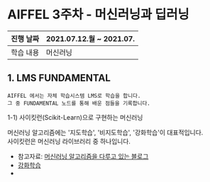 # AIFFEL 3주차 - 머신러닝과 딥러닝

|진행 날짜|2021.07.12.월 ~ 2021.07.|
|---|---|
|학습 내용| 머신러닝 |

## 1. LMS FUNDAMENTAL    
    AIFFEL 에서는 자체 학습시스템 LMS로 학습을 합니다.
    그 중 FUNDAMENTAL 노드를 통해 배운 점들을 기록합니다.

1-1) 사이킷런(Scikit-Learn)으로 구현하는 머신러닝  

머신러닝 알고리즘에는 '지도학습', '비지도학습', '강화학습'이 대표적입니다.<br/>
사이킷런은 머신러닝 라이브러리 중 하나입니다.

* 참고자료: [머신러닝 알고리즘을 다루고 있는 블로그](https://blogs.sas.com/content/saskorea/2017/08/22/%EC%B5%9C%EC%A0%81%EC%9D%98-%EB%A8%B8%EC%8B%A0%EB%9F%AC%EB%8B%9D-%EC%95%8C%EA%B3%A0%EB%A6%AC%EC%A6%98%EC%9D%84-%EA%B3%A0%EB%A5%B4%EA%B8%B0-%EC%9C%84%ED%95%9C-%EC%B9%98%ED%8A%B8/)
* [강화학습]()
* 
